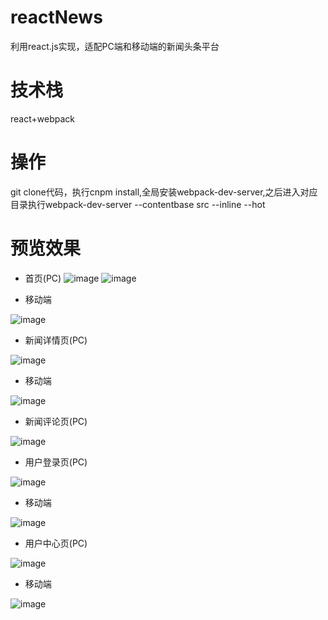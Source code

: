 # reactNews
利用react.js实现，适配PC端和移动端的新闻头条平台

# 技术栈
react+webpack

# 操作
git clone代码，执行cnpm install,全局安装webpack-dev-server,之后进入对应目录执行webpack-dev-server --contentbase src --inline --hot

# 预览效果
- 首页(PC)
![image](https://github.com/hjchen/reactNews/blob/master/src/images/index1.png)
![image](https://github.com/hjchen/reactNews/blob/master/src/images/index2.png)

- 移动端

![image](https://github.com/hjchen/reactNews/blob/master/src/images/m-index.png)

- 新闻详情页(PC)

![image](https://github.com/hjchen/reactNews/blob/master/src/images/news.png)

- 移动端

![image](https://github.com/hjchen/reactNews/blob/master/src/images/m-news.jpg)

- 新闻评论页(PC)

![image](https://github.com/hjchen/reactNews/blob/master/src/images/comment.png)

- 用户登录页(PC)

![image](https://github.com/hjchen/reactNews/blob/master/src/images/login.png)

- 移动端

![image](https://github.com/hjchen/reactNews/blob/master/src/images/m-login.jpg)

- 用户中心页(PC)

![image](https://github.com/hjchen/reactNews/blob/master/src/images/user.png)

- 移动端

![image](https://github.com/hjchen/reactNews/blob/master/src/images/m-user.jpg)





